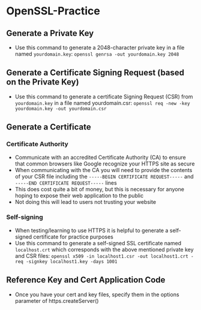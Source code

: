 ﻿# OpenSSL-Practice

## Generate a Private Key
- Use this command to generate a 2048-character private key in a file named ```yourdomain.key```: ```openssl genrsa -out yourdomain.key 2048```

## Generate a Certificate Signing Request (based on the Private Key)
- Use this command to generate a certificate Signing Request (CSR) from ```yourdomain.key``` in a file named yourdomain.csr: ```openssl req -new -key yourdomain.key -out yourdomain.csr```

## Generate a Certificate
### Certificate Authority
- Communicate with an accredited Certificate Authority (CA) to ensure that common browsers like Google recognize your HTTPS site as secure
- When communicating with the CA you will need to provide the contents of your CSR file including the ```-----BEGIN CERTIFICATE REQUEST-----``` and ```-----END CERTIFICATE REQUEST-----``` lines
- This does cost quite a bit of money, but this is necessary for anyone hoping to expose their web application to the public
- Not doing this will lead to users not trusting your website
### Self-signing
- When testing/learning to use HTTPS it is helpful to generate a self-signed certificate for practice purposes
- Use this command to generate a self-signed SSL certificate named ```localhost.crt``` which corresponds with the above mentioned private key and CSR files: ```openssl x509 -in localhost1.csr -out localhost1.crt -req -signkey localhost1.key -days 1001``` 


## Reference Key and Cert Application Code
- Once you have your cert and key files, specify them in the options parameter of https.createServer()
